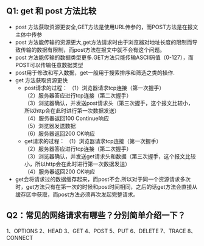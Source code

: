 #
## Q1: get 和 post 方法比较
- post 方法获取资源更安全,GET方法是使用URL传参的，而POST方法是在报文主体中传参
- post 方法能传输的资源更大,get方法请求时由于浏览器对地址长度的限制而导致传输的数据有限制，而post方法在报文中就不会有这个问题。
- post 方法能传输的数据类型更多.GET方法只能传输ASCII码值（0-127），而POST可以传输任意数据类型
- post用于修改和写入数据，get一般用于搜索排序和筛选之类的操作.
- get 方法获取资源更快
  - post请求的过程：
    （1）浏览器请求tcp连接（第一次握手）  
    （2）服务器答应进行tcp连接（第二次握手）  
    （3）浏览器确认，并发送post请求头（第三次握手，这个报文比较小，所以http会在此时进行第一次数据发送）  
    （4）服务器返回100 Continue响应  
    （5）浏览器发送数据  
    （6）服务器返回200 OK响应
  - get请求的过程：
    （1）浏览器请求tcp连接（第一次握手）  
    （2）服务器答应进行tcp连接（第二次握手）  
    （3）浏览器确认，并发送get请求头和数据（第三次握手，这个报文比较小，所以http会在此时进行第一次数据发送）  
    （4）服务器返回200 OK响应  
- get会将请求过的数据缓存起来，而post不会.所以对于同一个资源请求多次时，get方法只有在第一次的时候和post时间相同，之后的话get方法会直接从缓存区中获取，而post方法必须再次发起完整请求。

## Q2：常见的网络请求有哪些？分别简单介绍一下？
1、OPTIONS
2、HEAD
3、GET
4、POST
5、PUT
6、DELETE
7、TRACE
8、CONNECT

